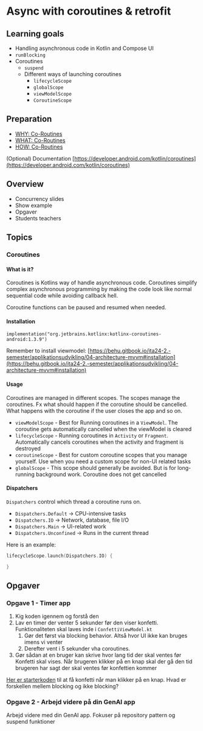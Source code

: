 # Async with coroutines & retrofit



## Learning goals

- Handling asynchronous code in Kotlin and Compose UI
- `runBlocking`
- Coroutines
  - `suspend`
  - Different ways of launching coroutines
    - `lifecycleScope`
    - `globalScope`
    - `viewModelScope`
    - `CoroutineScope`



## Preparation

- [WHY: Co-Routines](https://youtu.be/ne6CD1ZhAI0?si=0WWltvIn1skCfkV9)
- [WHAT: Co-Routines](https://youtu.be/ShNhJ3wMpvQ?si=cXQfE2A6wYuoxt2v)
- [HOW: Co-Routines](https://youtu.be/kvfpuzSwVZ8?si=6khS1C1za8mts_a3)

(Optional) Documentation
[https://developer.android.com/kotlin/coroutines](https://developer.android.com/kotlin/coroutines)



## Overview

- Concurrency slides
- Show example
- Opgaver
- Students teachers



## Topics



### Coroutines

#### What is it?

Coroutines is Kotlins way of handle asynchronous code. Coroutines simplify complex asynchronous programming by making the code look like normal sequential code while avoiding callback hell.

Coroutine functions can be paused and resumed when needed.



#### Installation

```
implementation("org.jetbrains.kotlinx:kotlinx-coroutines-android:1.3.9")
```

Remember to install viewmodel: [https://behu.gitbook.io/ita24-2.-semester/applikationsudvikling/04-architecture-mvvm#installation](https://behu.gitbook.io/ita24-2.-semester/applikationsudvikling/04-architecture-mvvm#installation)



#### Usage

Coroutines are managed in different scopes. The scopes manage the coroutines. Fx what should happen if the coroutine should be cancelled. What happens with the coroutine if the user closes the app and so on.

- `viewModelScope` - Best for Running coroutines in a `ViewModel`. The coroutine gets automatically cancelled when the viewModel is cleared
- `lifecycleScope` - Running coroutines in `Activity` or `Fragment`. Automatically cancels coroutines when the activity and fragment is destroyed
- `coroutineScope` - Best for custom coroutine scopes that you manage yourself.  Use when you need a custom scope for non-UI related tasks
- `globalScope` - This scope should generally be avoided. But is for long-running background work. Coroutine does not get cancelled



#### Dispatchers

 `Dispatchers` control which thread a coroutine runs on.

- `Dispatchers.Default` → CPU-intensive tasks
- `Dispatchers.IO` → Network, database, file I/O
- `Dispatchers.Main` → UI-related work
- `Dispatchers.Unconfined` → Runs in the current thread



Here is an example:

```kotlin
lifecycleScope.launch(Dispatchers.IO) {

}
```



## Opgaver

<!--

### Opgave 1 - Procrastination App

Brug starterkoden nedenfor og implementer følgende i koden:

1. **Blocking Delay:** Implementer en function ved brug af `runBlocking`, som venter 5 sekunder, før den viser en reminder.
2. **Non-Blocking Delay:** Implementer en function ved brug af `lifecycleScope.launch` and `delay()`, som venter 5 sekunder, før den viser en reminder.
3. **User Input:** Gør sådan at en bruger kan skrive, hvor lang tid der skal ventes, før en reminder skal vises.
4. (Optional) Få appen til at tjekke om en task er blevet skrevet ned før den procrastinater. Er der ikke skrevet nogen task, så skal der vises en besked i 3 sekunder, som fortæller at denne ikke kan procrastinate uden en task er blevet skrevet ned.

Kopier denne starterkode ind i jeres `MainActivity.kt`:

```kotlin
package com.example.coroutines_exercise // Udskift med jeres egen package path
  
import android.os.Bundle  
import androidx.activity.ComponentActivity  
import androidx.activity.compose.setContent  
import androidx.activity.enableEdgeToEdge  
import androidx.compose.foundation.layout.Arrangement  
import androidx.compose.foundation.layout.fillMaxSize  
import androidx.compose.foundation.layout.padding  
import androidx.compose.material3.Scaffold  
import androidx.compose.material3.Text  
import androidx.compose.runtime.Composable  
import androidx.compose.ui.Modifier  
import androidx.compose.ui.tooling.preview.Preview  
import com.example.coroutines_exercise.ui.theme.CoroutinesexerciseTheme  
import androidx.compose.foundation.layout.Column  
import androidx.compose.material3.Button  
import androidx.compose.material3.MaterialTheme  
import androidx.compose.material3.Surface  
import androidx.compose.material3.TextField  
import androidx.compose.runtime.getValue  
import androidx.compose.runtime.mutableStateOf  
import androidx.compose.runtime.remember  
import androidx.compose.runtime.setValue  
import androidx.compose.ui.Alignment  
import androidx.compose.ui.unit.dp  
import androidx.lifecycle.ViewModel  
import androidx.lifecycle.viewmodel.compose.viewModel  
import kotlin.random.Random  
  
class MainActivity : ComponentActivity() {  
    override fun onCreate(savedInstanceState: Bundle?) {  
        super.onCreate(savedInstanceState)  
        enableEdgeToEdge()  
        setContent {  
            CoroutinesexerciseTheme {  
                ProcrastinationScreen()  
            }  
        }    }  
}  
  
@Composable  
fun ProcrastinationScreen() {  
    val viewModel: ProcrastinationViewModel = viewModel()  
  
    Column(  
        modifier = Modifier  
            .fillMaxSize()  
            .padding(16.dp)  
            .padding(bottom = 100.dp),  
        horizontalAlignment = Alignment.CenterHorizontally,  
        verticalArrangement = Arrangement.Center  
    ) {  
        TextField(  
            value = viewModel.task,  
            onValueChange = {  
                viewModel.updateTask(it)
            },  
            label = { Text("Task that needs to be done") },  
            modifier = Modifier.padding(bottom = 16.dp)  
        )  
  
        Button(onClick = {  
            viewModel.showMessage()  
        }) {  
            Text("Procrastinate!")  
        }  
  
        // Reminder  
        if (viewModel.message.isNotEmpty()) {  
            Text(  
                text = viewModel.message,  
                modifier = Modifier.padding(top = 16.dp)  
            )  
        }  
    }  
}  
  
class ProcrastinationViewModel : ViewModel() {  
    private var _message by mutableStateOf("")  
    val message: String get() = _message  
  
    private var _task by mutableStateOf("")  
    val task: String get() = _task  
  
    fun updateTask(newTask: String) {  
        _task = newTask  
    }  
  
    fun showMessage() {  
        _message = getRandomMessage()  
    }  
  
    private fun getRandomMessage(): String {  
        val messageOptions = listOf(  
            "Hey! Remember that '[Task]' you were supposed to be doing? Yeah, time's up (sort of). Maybe just...one more cat video?",  
            "Procrastination successful! You've successfully avoided '[Task]' for a few moments. High five! Now, maybe consider actually doing it?",  
            "The universe has spoken. It says: '[Task]'. Just kidding... mostly. But seriously, maybe?",  
            "Congratulations! You've unlocked the 'Few Moments Procrastination Achievement' for '[Task]'. What's next? Level 2?",  
            "Psst... it's been a few moments. '[Task]' is still waiting for you. Don't make it sad." )  
        val randomIndex = Random.nextInt(messageOptions.size)  
        return messageOptions[randomIndex].replace("[Task]", _task)  
    }  
}  

@Preview(showBackground = true)  
@Composable  
fun ProcrastinationScreenPreview() {  
    ProcrastinationScreen()  
}
```

-->



### Opgave 1 - Timer app

1. Kig koden igennem og forstå den
2. Lav en timer der venter 5 sekunder før den viser konfetti. Funktionaliteten skal laves inde i `ConfettiViewModel.kt`
   1. Gør det først via blocking behavior. Altså hvor UI ikke kan bruges imens vi venter 
   2. Derefter vent i 5 sekunder vha coroutines. 
3. Gør sådan at en bruger kan skrive hvor lang tid der skal ventes før Konfetti skal vises. Når brugeren klikker på en knap skal der gå den tid brugeren har sagt der skal ventes før konfettien kommer



[Her er starterkoden](https://github.com/behu-kea/konfetti-android) til at få konfetti når man klikker på en knap. Hvad er forskellen mellem blocking og ikke blocking?



### Opgave 2 - Arbejd videre på din GenAI app

Arbejd videre med din GenAI app. Fokuser på repository pattern og suspend funktioner



<!--

Solution

```
package com.example.confetti_timer

import androidx.compose.runtime.getValue
import androidx.compose.runtime.mutableStateOf
import androidx.compose.runtime.remember
import androidx.compose.runtime.setValue
import androidx.lifecycle.ViewModel
import androidx.lifecycle.viewModelScope
import androidx.lifecycle.viewmodel.compose.viewModel
import kotlinx.coroutines.coroutineScope
import kotlinx.coroutines.delay
import kotlinx.coroutines.launch
import kotlinx.coroutines.runBlocking

class ConfettiViewModel: ViewModel() {
    var confettiKey by mutableStateOf(0)
    var timeToWait by mutableStateOf(0)

    fun onButtonClicked() {
//        runBlocking {
//            delay(timeToWait.toLong() * 1000)
//            // Trigger the confetti by incrementing the key
//            confettiKey++
//        }
//
//        viewModelScope.launch {
//            delay(timeToWait.toLong() * 1000) // Non-blocking delay
//            confettiKey++
//        }
    }

    fun onTimeChanged(newTime: String) {
        if(newTime.isNotEmpty()) timeToWait = newTime.toInt()
    }
}
```



Mainactivity

```

class MainActivity : ComponentActivity() {
    override fun onCreate(savedInstanceState: Bundle?) {
        super.onCreate(savedInstanceState)
        enableEdgeToEdge()
        lifecycleScope.launch(Dispatchers.IO) {

        }

        setContent {
            val confettiViewModel = viewModel<ConfettiViewModel>()

            ConfettitimerTheme {
                ConfettiApp(
                    confettiViewModel.confettiKey,
                    confettiViewModel.timeToWait,
                    confettiViewModel::onButtonClicked,
                    confettiViewModel::onTimeChanged,

                    )
            }
        }
    }
}

@Composable
fun ConfettiApp(confettiKey: Int, timeToWait: Int, onButtonClicked: () -> Unit, onTimeChanged: (String) -> Unit) {
    Box(
        modifier = Modifier.fillMaxSize(),
        contentAlignment = Alignment.Center
    ) {
        Column {
            // Our Button to trigger confetti
            Button(
                onClick = onButtonClicked
            ) {
                Text("Spray Confetti!")
            }

            TextField(onValueChange = onTimeChanged, value = timeToWait.toString())
        }


        // Force re-initialization of KonfettiView whenever confettiKey changes
        key(confettiKey) {
            if(confettiKey!=0) {
                KonfettiView(
                    modifier = Modifier.fillMaxSize(),
                    parties = listOf(
                        Party(
                            speed = 0f,
                            maxSpeed = 30f,
                            damping = 0.9f,
                            spread = 360,
                            colors = listOf(0xfce18a, 0xff726d, 0xf4306d, 0xb48def),
                            position = Position.Relative(0.5, 0.3),
                            emitter = Emitter(duration = 100, TimeUnit.MILLISECONDS).max(100),
                        )
                    )
                )
            }
        }
    }
}
```

-->